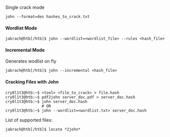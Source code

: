 
Single crack mode
```shell
john --format=des hashes_to_crack.txt
```

#### Wordlist Mode

```shell-session
jabrach@htb[/htb]$ john --wordlist=<wordlist_file> --rules <hash_file>
```


#### Incremental Mode
Generates wodlist on fly

```shell-session
jabrach@htb[/htb]$ john --incremental <hash_file>
```


#### Cracking Files with John

```shell-session
cry0l1t3@htb:~$ <tool> <file_to_crack> > file.hash
cry0l1t3@htb:~$ pdf2john server_doc.pdf > server_doc.hash
cry0l1t3@htb:~$ john server_doc.hash
                # OR
cry0l1t3@htb:~$ john --wordlist=<wordlist.txt> server_doc.hash 
```

List of supported files:
```shell-session
jabrach@htb[/htb]$ locate *2john*
```





